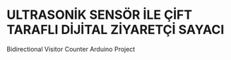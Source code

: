 # ULTRASONİK SENSÖR İLE ÇİFT TARAFLI DİJİTAL ZİYARETÇİ SAYACI
Bidirectional Visitor Counter Arduino Project
